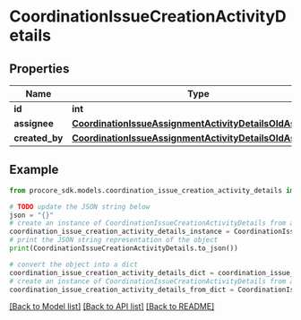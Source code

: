 # CoordinationIssueCreationActivityDetails


## Properties

Name | Type | Description | Notes
------------ | ------------- | ------------- | -------------
**id** | **int** | Creation ID | [optional] 
**assignee** | [**CoordinationIssueAssignmentActivityDetailsOldAssignee**](CoordinationIssueAssignmentActivityDetailsOldAssignee.md) |  | [optional] 
**created_by** | [**CoordinationIssueAssignmentActivityDetailsOldAssignee**](CoordinationIssueAssignmentActivityDetailsOldAssignee.md) |  | [optional] 

## Example

```python
from procore_sdk.models.coordination_issue_creation_activity_details import CoordinationIssueCreationActivityDetails

# TODO update the JSON string below
json = "{}"
# create an instance of CoordinationIssueCreationActivityDetails from a JSON string
coordination_issue_creation_activity_details_instance = CoordinationIssueCreationActivityDetails.from_json(json)
# print the JSON string representation of the object
print(CoordinationIssueCreationActivityDetails.to_json())

# convert the object into a dict
coordination_issue_creation_activity_details_dict = coordination_issue_creation_activity_details_instance.to_dict()
# create an instance of CoordinationIssueCreationActivityDetails from a dict
coordination_issue_creation_activity_details_from_dict = CoordinationIssueCreationActivityDetails.from_dict(coordination_issue_creation_activity_details_dict)
```
[[Back to Model list]](../README.md#documentation-for-models) [[Back to API list]](../README.md#documentation-for-api-endpoints) [[Back to README]](../README.md)


